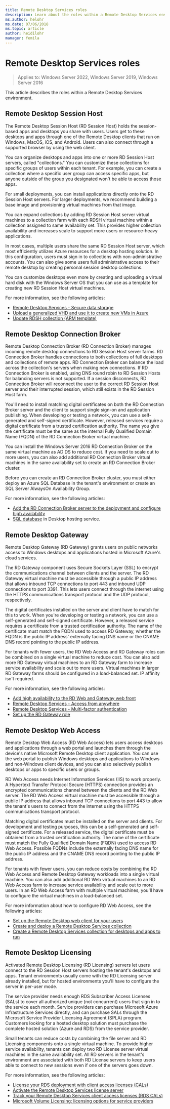 ```yaml
---
title: Remote Desktop Services roles
description: Learn about the roles within a Remote Desktop Services environment in Windows Server.
ms.author: helohr
ms.date: 07/06/2018
ms.topic: article
author: heidilohr
manager: femila
---
```

# Remote Desktop Services roles

>Applies to: Windows Server 2022, Windows Server 2019, Windows Server 2016

This article describes the roles within a Remote Desktop Services environment.

## Remote Desktop Session Host

The Remote Desktop Session Host (RD Session Host) holds the session-based apps and desktops you share with users. Users get to these desktops and apps through one of the Remote Desktop clients that run on Windows, MacOS, iOS, and Android. Users can also connect through a supported browser by using the web client.

You can organize desktops and apps into one or more RD Session Host servers, called "collections." You can customize these collections for specific groups of users within each tenant. For example, you can create a collection where a specific user group can access specific apps, but anyone outside of the group you designated won't be able to access those apps.

For small deployments, you can install applications directly onto the RD Session Host servers. For larger deployments, we recommend building a base image and provisioning virtual machines from that image.

You can expand collections by adding RD Session Host server virtual machines to a collection farm with each RDSH virtual machine within a collection assigned to same availability set. This provides higher collection availability and increases scale to support more users or resource-heavy applications.

In most cases, multiple users share the same RD Session Host server, which most efficiently utilizes Azure resources for a desktop hosting solution. In this configuration, users must sign in to collections with non-administrative accounts. You can also give some users full administrative access to their remote desktop by creating personal session desktop collections.

You can customize desktops even more by creating and uploading a virtual hard disk with the Windows Server OS that you can use as a template for creating new RD Session Host virtual machines.

For more information, see the following articles:

* [Remote Desktop Services - Secure data storage](rds-plan-secure-data-storage.md)
* [Upload a generalized VHD and use it to create new VMs in Azure](/azure/virtual-machines/windows/upload-generalized-managed?toc=/azure/virtual-machines/windows/toc.json)
* [Update RDSH collection (ARM template)](https://github.com/Azure/RDS-Templates/tree/master/rds-update-rdsh-collection/)

## Remote Desktop Connection Broker

Remote Desktop Connection Broker (RD Connection Broker) manages incoming remote desktop connections to RD Session Host server farms. RD Connection Broker handles connections to both collections of full desktops and collections of remote apps. RD Connection Broker can balance the load across the collection's servers when making new connections. If RD Connection Broker is enabled, using DNS round robin to RD Session Hosts for balancing servers is not supported. If a session disconnects, RD Connection Broker will reconnect the user to the correct RD Session Host server and their interrupted session, which still exists in the RD Session Host farm.

You'll need to install matching digital certificates on both the RD Connection Broker server and the client to support single sign-on and application publishing. When developing or testing a network, you can use a self-generated and self-signed certificate. However, released services require a digital certificate from a trusted certification authority. The name you give the certificate must be the same as the internal Fully Qualified Domain Name (FQDN) of the RD Connection Broker virtual machine.

You can install the Windows Server 2016 RD Connection Broker on the same virtual machine as AD DS to reduce cost. If you need to scale out to more users, you can also add additional RD Connection Broker virtual machines in the same availability set to create an RD Connection Broker cluster.

Before you can create an RD Connection Broker cluster, you must either deploy an Azure SQL Database in the tenant's environment or create an SQL Server AlwaysOn Availability Group.

For more information, see the following articles:

* [Add the RD Connection Broker server to the deployment and configure high availability](rds-connection-broker-cluster.md)
* [SQL database](desktop-hosting-service.md#sql-database) in Desktop hosting service.

## Remote Desktop Gateway

Remote Desktop Gateway (RD Gateway) grants users on public networks access to Windows desktops and applications hosted in Microsoft Azure's cloud services.

The RD Gateway component uses Secure Sockets Layer (SSL) to encrypt the communications channel between clients and the server. The RD Gateway virtual machine must be accessible through a public IP address that allows inbound TCP connections to port 443 and inbound UDP connections to port 3391. This lets users connect through the internet using the HTTPS communications transport protocol and the UDP protocol, respectively.

The digital certificates installed on the server and client have to match for this to work. When you're developing or testing a network, you can use a self-generated and self-signed certificate. However, a released service requires a certificate from a trusted certification authority. The name of the certificate must match the FQDN used to access RD Gateway, whether the FQDN is the public IP address' externally facing DNS name or the CNAME DNS record pointing to the public IP address.

For tenants with fewer users, the RD Web Access and RD Gateway roles can be combined on a single virtual machine to reduce cost. You can also add more RD Gateway virtual machines to an RD Gateway farm to increase service availability and scale out to more users. Virtual machines in larger RD Gateway farms should be configured in a load-balanced set. IP affinity isn't required.

For more information, see the following articles:

* [Add high availability to the RD Web and Gateway web front](rds-rdweb-gateway-ha.md)
* [Remote Desktop Services - Access from anywhere](rds-plan-access-from-anywhere.md)
* [Remote Desktop Services - Multi-factor authentication](rds-plan-mfa.md)
* [Set up the RD Gateway role](remote-desktop-gateway-role.md)

## Remote Desktop Web Access

Remote Desktop Web Access (RD Web Access) lets users access desktops and applications through a web portal and launches them through the device's native Microsoft Remote Desktop client application. You can use the web portal to publish Windows desktops and applications to Windows and non-Windows client devices, and you can also selectively publish desktops or apps to specific users or groups.

RD Web Access needs Internet Information Services (IIS) to work properly. A Hypertext Transfer Protocol Secure (HTTPS) connection provides an encrypted communications channel between the clients and the RD Web server. The RD Web Access virtual machine must be accessible through a public IP address that allows inbound TCP connections to port 443 to allow the tenant's users to connect from the internet using the HTTPS communications transport protocol.

Matching digital certificates must be installed on the server and clients. For development and testing purposes, this can be a self-generated and self-signed certificate. For a released service, the digital certificate must be obtained from a trusted certification authority. The name of the certificate must match the Fully Qualified Domain Name (FQDN) used to access RD Web Access. Possible FQDNs include the externally facing DNS name for the public IP address and the CNAME DNS record pointing to the public IP address.

For tenants with fewer users, you can reduce costs by combining the RD Web Access and Remote Desktop Gateway workloads into a single virtual machine. You can also add additional RD Web virtual machines to an RD Web Access farm to increase service availability and scale out to more users. In an RD Web Access farm with multiple virtual machines, you'll have to configure the virtual machines in a load-balanced set.

For more information about how to configure RD Web Access, see the following articles:

* [Set up the Remote Desktop web client for your users](clients/remote-desktop-web-client-admin.md)
* [Create and deploy a Remote Desktop Services collection](rds-create-collection.md)
* [Create a Remote Desktop Services collection for desktops and apps to run](rds-create-collection.md)

## Remote Desktop Licensing

Activated Remote Desktop Licensing (RD Licensing) servers let users connect to the RD Session Host servers hosting the tenant's desktops and apps. Tenant environments usually come with the RD Licensing server already installed, but for hosted environments you'll have to configure the server in per-user mode.

The service provider needs enough RDS Subscriber Access Licenses (SALs) to cover all authorized unique (not concurrent) users that sign in to the service each month. Service providers can purchase Microsoft Azure Infrastructure Services directly, and can purchase SALs through the Microsoft Service Provider Licensing Agreement (SPLA) program. Customers looking for a hosted desktop solution must purchase the complete hosted solution (Azure and RDS) from the service provider.

Small tenants can reduce costs by combining the file server and RD Licensing components onto a single virtual machine. To provide higher service availability, tenants can deploy two RD License server virtual machines in the same availability set. All RD servers in the tenant's environment are associated with both RD License servers to keep users able to connect to new sessions even if one of the servers goes down.

For more information, see the following articles:

* [License your RDS deployment with client access licenses (CALs)](rds-client-access-license.md)
* [Activate the Remote Desktop Services license server](rds-activate-license-server.md)
* [Track your Remote Desktop Services client access licenses (RDS CALs)](rds-track-cals.md)
* [Microsoft Volume Licensing: licensing options for service providers](https://www.microsoft.com/Licensing/licensing-programs/spla-program.aspx)

